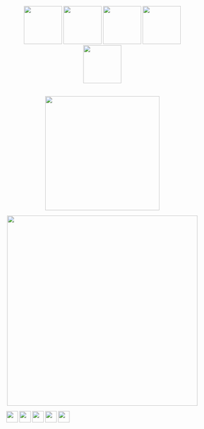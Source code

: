 <br>
<br>
<br>
<p align="center">
  <img src="https://media3.giphy.com/media/ln7z2eWriiQAllfVcn/200w.webp" width="100">
  <img src="https://i.giphy.com/media/VgGthkhUvGgOit7Y9i/200.webp" width="100">
  <img src="https://i.giphy.com/media/eNAsjO55tPbgaor7ma/200w.webp" width="100">
  <img src="https://i.giphy.com/media/KzJkzjggfGN5Py6nkT/200.webp" width="100">
  <img src="https://i.giphy.com/media/IdyAQJVN2kVPNUrojM/200.webp" width="100"><br><br><br>
  <img src="https://user-images.githubusercontent.com/22197685/114533270-4d350780-9c80-11eb-86b7-aa56bde5e0d1.png" width="300">  
</p>
<p align="center">
  <img src="https://user-images.githubusercontent.com/22197685/114530556-a2234e80-9c7d-11eb-8052-b741dbd9f2f0.png" width="500">
</p>
 <img src="https://media3.giphy.com/media/ln7z2eWriiQAllfVcn/200w.webp" width="30">
  <img src="https://i.giphy.com/media/VgGthkhUvGgOit7Y9i/200.webp" width="30">
   <img src="https://i.giphy.com/media/IdyAQJVN2kVPNUrojM/200.webp" width="30">
  <img src="https://i.giphy.com/media/eNAsjO55tPbgaor7ma/200w.webp" width="30">
  <img src="https://i.giphy.com/media/KzJkzjggfGN5Py6nkT/200.webp" width="30">

